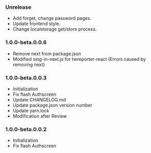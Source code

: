 ### Unrelease
- Add forget, change password pages.
- Update frontend style.
- Change localstorage get/store process.

### 1.0.0-beta.0.0.6

- Remove next from package.json
- Modified sing-in-next.js for twreporter-react (Errors caused by removing next)

### 1.0.0-beta.0.0.3

- Initialization
- Fix flash Authscreen
- Update CHANGELOG.md
- Update package.json version number
- Update yarn.lock
- Modification after Review

### 1.0.0-beta.0.0.2

- Initialization
- Fix flash Authscreen
